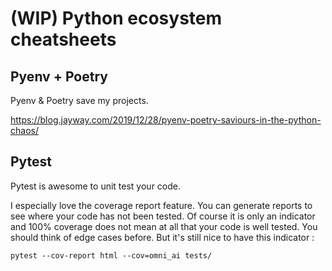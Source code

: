 # (WIP) Python ecosystem cheatsheets


## Pyenv + Poetry

Pyenv & Poetry save my projects.

https://blog.jayway.com/2019/12/28/pyenv-poetry-saviours-in-the-python-chaos/

## Pytest

Pytest is awesome to unit test your code.

I especially love the coverage report feature. You can generate reports to see where your code has not been tested. 
Of course it is only an indicator and 100% coverage does not mean at all that your code is well tested. You should think of edge cases before.
But it's still nice to have this indicator :
```
pytest --cov-report html --cov=omni_ai tests/
```
